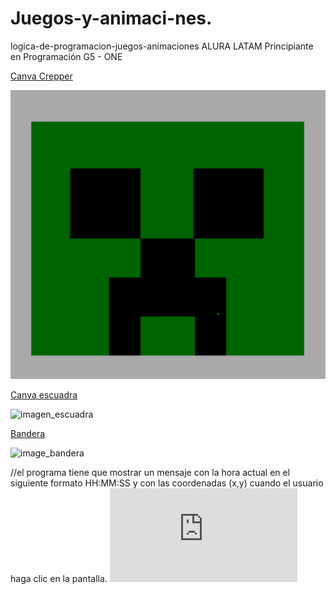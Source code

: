 # Juegos-y-animaci-nes.
logica-de-programacion-juegos-animaciones ALURA LATAM
Principiante en Programación G5 - ONE

[Canva Crepper](https://github.com/Kerizr/Juegos-y-animaci-nes./blob/main/Creeper.html)

![Imagen_creeper](https://github.com/Kerizr/Juegos-y-animaci-nes./blob/main/creeper.png)

[Canva escuadra](https://github.com/Kerizr/Juegos_Animaci-n_ORACLEONE/blob/main/escuadra.html)

![imagen_escuadra](https://github.com/Kerizr/Juegos_Animaci-n_ORACLEONE/blob/main/escuadra.png)

[Bandera](https://github.com/Kerizr/Juegos_Animaci-n_ORACLEONE/blob/main/bandera.html)

![image_bandera](https://github.com/Kerizr/Juegos_Animaci-n_ORACLEONE/blob/main/bandera.png)


//el programa tiene que mostrar un mensaje con la hora actual en el siguiente formato HH:MM:SS y con las coordenadas (x,y) cuando el usuario haga clic en la pantalla.
![Asociando eventos con funciones](https://github.com/Kerizr/Juegos_Animaci-n_ORACLEONE/blob/main/eventos_funciones.html)
